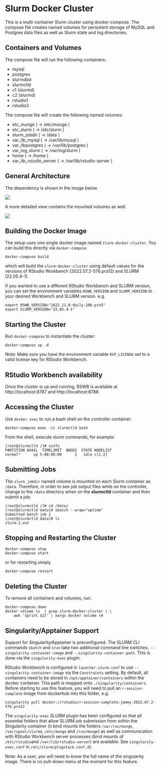 # Slurm Docker Cluster

This is a multi-container Slurm cluster using docker-compose.  The compose file
creates named volumes for persistent storage of MySQL and Postgres data files as well as
Slurm state and log directories.

## Containers and Volumes

The compose file will run the following containers:

* mysql
* postgres
* slurmdbd
* slurmctld
* c1 (slurmd)
* c2 (slurmd)
* rstudio1
* rstudio2

The compose file will create the following named volumes:

* etc_munge         	 ( -> /etc/munge     )
* etc_slurm         	 ( -> /etc/slurm     )
* slurm_jobdir      	 ( -> /data          )
* var_lib_mysql     	 ( -> /var/lib/mysql )
* var_libpostgres     	 ( -> /var/lib/postgres )
* var_log_slurm     	 ( -> /var/log/slurm )
* home	 		 ( -> /home )
* var_lib_rstudio_server ( -> /var/lib/rstudio-server )

## General Architecture

The dependency is shown in the image below.

![](img/docker-compose.png)

A more detailed view contains the mounted volumes as well. 

![](img/docker-compose-no-nw-no-port.png)


## Building the Docker Image

The setup uses one single docker image named `slurm-docker-cluster`. You can build this directly via  `docker-compose`

```console
docker-compose build 
```
which will build the `slurm-docker-cluster` using default values for the versions of RStudio Workbench (2022.07.2-576.pro12) and SLURM (22.05.4-1).

If you wanted to use a different RStudio Workbench and SLURM version, you can set the environment variables `RSWB_VERSION` and `SLURM_VERSION` to your desired Workbench and SLURM version. e.g. 

```console
export RSWB_VERSION="2022.11.0-daily-206.pro5"
export SLURM_VERSION="22.05.4-1"

```                                                  


## Starting the Cluster

Run `docker-compose` to instantiate the cluster:

```console
docker-compose up -d
```

Note: Make sure you have the environment variable `RSP_LICENSE` set to a valid license key for RStudio Workbench.  

## RStudio Workbench availability

Once the cluster is up and running, RSWB is available at http://localhost:8787 and http://localhost:8788

## Accessing the Cluster

Use `docker exec` to run a bash shell on the controller container:

```console
docker-compose exec -it slurmctld bash
```

From the shell, execute slurm commands, for example:

```console
[root@slurmctld /]# sinfo
PARTITION AVAIL  TIMELIMIT  NODES  STATE NODELIST
normal*      up 5-00:00:00      2   idle c[1-2]
```

## Submitting Jobs

The `slurm_jobdir` named volume is mounted on each Slurm container as `/data`.
Therefore, in order to see job output files while on the controller, change to
the `/data` directory when on the **slurmctld** container and then submit a job:

```console
[root@slurmctld /]# cd /data/
[root@slurmctld data]# sbatch --wrap="uptime"
Submitted batch job 2
[root@slurmctld data]# ls
slurm-2.out
```

## Stopping and Restarting the Cluster

```console
docker-compose stop
docker-compose start
```

or for restarting simply

```console
docker-compose restart
```

## Deleting the Cluster

To remove all containers and volumes, run:

```console
docker-compose down
docker volume ls  | grep slurm-docker-cluster | \
	awk '{print $2}' | xargs docker volume rm 
```

## Singularity/Apptainer Support

Support for Singularity/Apptainer is preconfigured. The SLURM CLI commands `sbatch` and `srun` take two additional command line switches, `--singularity-container-image` and `--singularity-container-path`. This is done via the `singularity-exec` plugin. 

RStudio Workbench is configured in `launcher.slurm.conf` to use `--singularity-container-image` via the `Constraints` setting. By default, all containers need to be stored in `/opt/apptainer/containers` within the docker container. This path is mapped onto `./singularity/containers`. Before starting to use this feature, you will need to pull an `r-session-complete` image from dockerhub into this folder, e.g. 

```
singularity pull docker://rstudio/r-session-complete:jammy-2022.07.2-576.pro12
```

The `singularity-exec` SLURM plugin has been configured so that all essential folders that allow SLURM job submission from within the Singularity container (it bind mounts the folders `/var/run/munge`, `/var/spool/slurmd`, `/etc/munge` and `/run/munge`) as well as communication with RStudio Workbench server processes (bind mounts of `/etc/rstudio`and `/var/lib/rstudio-server`) are available. See `singularity-exec.conf` in `/etc/slurm/plugstack.conf.d`).

Note: As a user, you will need to know the full name of the singularity image. There is no pull-down menu at the moment for this feature. 

